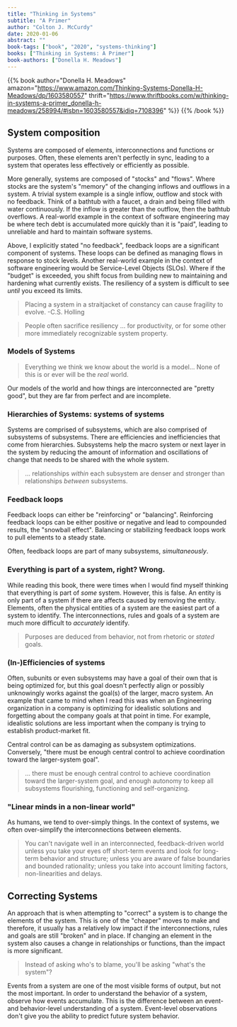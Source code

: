 ```yaml
---
title: "Thinking in Systems"
subtitle: "A Primer"
author: "Colton J. McCurdy"
date: 2020-01-06
abstract: ""
book-tags: ["book", "2020", "systems-thinking"]
books: ["Thinking in Systems: A Primer"]
book-authors: ["Donella H. Meadows"]
---
```


{{% book author="Donella H. Meadows" amazon="https://www.amazon.com/Thinking-Systems-Donella-H-Meadows/dp/1603580557" thrift="https://www.thriftbooks.com/w/thinking-in-systems-a-primer_donella-h-meadows/258994/#isbn=1603580557&idiq=7108396" %}}
{{% /book %}}

## System composition

Systems are composed of elements, interconnections and functions or purposes. Often,
these elements aren't perfectly in sync, leading to a system that operates less
effectively or efficiently as possible.

More generally, systems are composed of "stocks" and "flows". Where stocks are the
system's "memory" of the changing inflows and outflows in a system. A trivial
system example is a single inflow, outflow and stock with no feedback. Think of
a bathtub with a faucet, a drain and being filled with water continuously. If the
inflow is greater than the outflow, then the bathtub overflows. A real-world example
in the context of software engineering may be where tech debt is accumulated more
quickly than it is "paid", leading to unreliable and hard to maintain software systems.

Above, I explicitly stated "no feedback", feedback loops are a significant component
of systems. These loops can be defined as managing flows in response to stock levels.
Another real-world example in the context of software engineering would be Service-Level
Objects (SLOs). Where if the "budget" is exceeded, you shift focus from building
new to maintaining and hardening what currently exists. The resiliency of a system
is difficult to see _until_ you exceed its limits.

> Placing a system in a straitjacket of constancy can cause fragility to evolve. -C.S. Holling

> People often sacrifice resiliency ... for productivity, or for some other more
immediately recognizable system property.

### Models of Systems

> Everything we think we know about the world is a model... None of this is or ever
will be the _real_ world.

Our models of the world and how things are interconnected are "pretty good", but
they are far from perfect and are incomplete.

### Hierarchies of Systems: systems of systems

Systems are comprised of subsystems, which are also comprised of subsystems of
subsystems. There are efficiencies and inefficiencies that come from hierarchies.
Subsystems help the macro system or next layer in the system by reducing the amount
of information and oscillations of change that needs to be shared with the whole system.

> ... relationships _within_ each subsystem are denser and stronger than relationships
_between_ subsystems.

### Feedback loops

Feedback loops can either be "reinforcing" or "balancing". Reinforcing feedback
loops can be either positive or negative and lead to compounded results, the "snowball
effect". Balancing or stabilizing feedback loops work to pull elements to a steady state.

Often, feedback loops are part of many subsystems, _simultaneously_.

### Everything is part of a system, right? Wrong.

While reading this book, there were times when I would find myself thinking that
everything is part of _some_ system. However, this is false. An entity is only part of a system
if there are affects caused by removing the entity. Elements, often the physical
entities of a system are the easiest part of a system to identify. The interconnections,
rules and goals of a system are much more difficult to _accurately_ identify.

> Purposes are deduced from behavior, not from rhetoric or _stated_ goals.

### (In-)Efficiencies of systems

Often, subunits or even subsystems may have a goal of their own that is being
optimized for, but this goal doesn't perfectly align or possibly unknowingly
works against the goal(s) of the larger, macro system. An example that came to
mind when I read this was when an Engineering organization in a company is optimizing
for idealistic solutions and forgetting about the company goals at that point in
time. For example, idealistic solutions are less important when the company is
trying to establish product-market fit.

Central control can be as damaging as subsystem optimizations. Conversely, "there must
be enough central control to achieve coordination toward the larger-system goal".

> ... there must be enough central control to achieve coordination toward the larger-system
goal, and enough autonomy to keep all subsystems flourishing, functioning and self-organizing.

### "Linear minds in a non-linear world"

As humans, we tend to over-simply things. In the context of systems, we often
over-simplify the interconnections between elements.

> You can't navigate well in an interconnected, feedback-driven world unless you take
your eyes off short-term events and look for long-term behavior and structure; unless
you are aware of false boundaries and bounded rationality; unless you take into account
limiting factors, non-linearities and delays.

## Correcting Systems

An approach that is when attempting to "correct" a system is to change the elements
of the system. This is one of the "cheaper" moves to make and therefore, it usually
has a relatively low impact if the interconnections, rules and goals are still
"broken" and in place. If changing an element in the system also causes a change
in relationships or functions, than the impact is more significant.

> Instead of asking who's to blame, you'll be asking "what's the system"?

Events from a system are one of the most visible forms of output, but not the most
important. In order to understand the behavior of a system, observe how events
accumulate. This is the difference between an event- and behavior-level understanding
of a system. Event-level observations don't give you the ability to predict future
system behavior.
